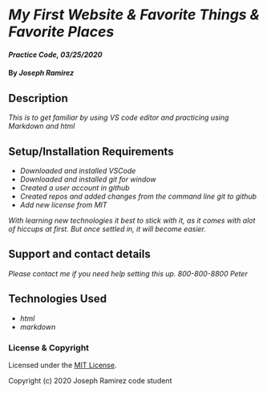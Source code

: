 # _My First Website & Favorite Things & Favorite Places_

#### _Practice Code, 03/25/2020_

#### By _**Joseph Ramirez**_

## Description

 _This is to get familiar by using VS code editor and practicing using Markdown and html_

## Setup/Installation Requirements

* _Downloaded and installed VSCode_
* _Downloaded and installed git for window_
* _Created a user account in github_
* _Created repos and added changes from the command line git to github_
* _Add new license from MIT_

_With learning new technologies it best to stick with it, as it comes with alot of hiccups at first. But once settled in, it will become easier._



## Support and contact details

_Please contact me if you need help setting this up. 800-800-8800 Peter_

## Technologies Used

- _html_
- _markdown_
  
### License & Copyright

Licensed under the [MIT License](LICENSE).

Copyright (c) 2020 Joseph Ramirez code student
